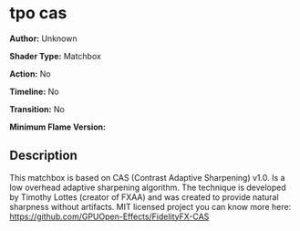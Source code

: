 # tpo cas

**Author:** Unknown

**Shader Type:** Matchbox

**Action:** No

**Timeline:** No

**Transition:** No

**Minimum Flame Version:** 


## Description
This matchbox is based on CAS (Contrast Adaptive Sharpening) v1.0. Is a low overhead adaptive sharpening algorithm. The technique is developed by Timothy Lottes (creator of FXAA) and was created to provide natural sharpness without artifacts. MIT licensed project you can know more here: https://github.com/GPUOpen-Effects/FidelityFX-CAS
